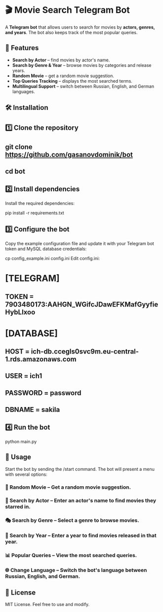 # 🎬 Movie Search Telegram Bot

A **Telegram bot** that allows users to search for movies by **actors, genres, and years**. The bot also keeps track of the most popular queries.

## 🚀 Features

- **Search by Actor** – find movies by actor's name.
- **Search by Genre & Year** – browse movies by categories and release years.
- **Random Movie** – get a random movie suggestion.
- **Top Queries Tracking** – displays the most searched terms.
- **Multilingual Support** – switch between Russian, English, and German languages.

## 🛠️ Installation

## 1️⃣ Clone the repository

## git clone https://github.com/gasanovdominik/bot
## cd bot

## 2️⃣ Install dependencies
Install the required dependencies:


pip install -r requirements.txt
## 3️⃣ Configure the bot
Copy the example configuration file and update it with your Telegram bot token and MySQL database credentials:


cp config_example.ini config.ini
Edit config.ini:


# [TELEGRAM]
## TOKEN = 7903480173:AAHGN_WGifcJDawEFKMafGyyfieHybLIxoo

# [DATABASE]
## HOST = ich-db.ccegls0svc9m.eu-central-1.rds.amazonaws.com
## USER = ich1
## PASSWORD = password
## DBNAME = sakila

## 4️⃣ Run the bot

python main.py

## 📌 Usage
Start the bot by sending the /start command. The bot will present a menu with several options:

### 🎲 Random Movie – Get a random movie suggestion.
### 🔎 Search by Actor – Enter an actor's name to find movies they starred in.
### 🎭 Search by Genre – Select a genre to browse movies.
### 📅 Search by Year – Enter a year to find movies released in that year.
### 📊 Popular Queries – View the most searched queries.
### 🌐 Change Language – Switch the bot's language between Russian, English, and German.
## 📄 License
MIT License. Feel free to use and modify.

